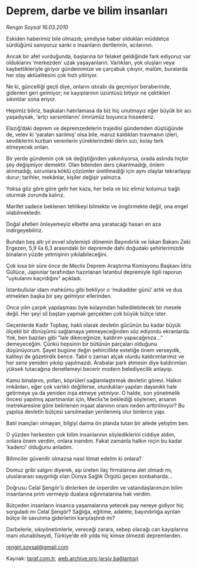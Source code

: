 # Deprem, darbe ve bilim insanları

*Rengin Soysal 16.03.2010*

<div class="yazi"><p>Eskiden haberimiz bile olmazdı; şimdiyse haber oldukları müddetçe sürdüğünü sanıyoruz sanki o insanların dertlerinin, acılarının.</p>
<p>Ancak bir afet vurduğunda, başlarına bir felaket geldiğinde fark ediyoruz var olduklarını ‘merkezden’ uzak yaşayanların. Varlıkları, yok oluşları veya kaybettikleriyle giriyor gündemimize ve çarçabuk çıkıyor, malûm, buralarda her olay aktüalitesini çok hızlı yitiriyor.</p>
<p>Ne ki, güncelliği geçti diye, onların ıstırabı da geçmiyor beraberinde, gidenleri geri gelmiyor; ne kayıplarının üzüntüsü bitiyor ne çektikleri sıkıntılar sona eriyor.</p>
<p>Hepimiz biliriz, başkaları hatırlamasa da biz hiç unutmayız eğer büyük bir acı yaşadıysak, ‘artçı sarsıntılarını’ ömrümüz boyunca hissederiz.</p>
<p>Elazığ’daki deprem ve depremzedelerin trajedisi gündemden düştüğünde de, velev ki ‘yaraları sarılmış’ olsa bile, maruz kaldıkları travmanın izleri, sevdiklerini kurban verenlerin yüreklerindeki derin sızı, kolay terk etmeyecek onları.</p>
<p>Bir yerde gündemin çok sık değiştiğinden yakınılıyorsa, orada aslında hiçbir şey değişmiyor demektir. Olan bitenden ders çıkarılmadığı, önlem alınmadığı, sorunlara köklü çözümler üretilmediği için aynı olaylar tekrarlayıp durur; tarihler, mekânlar, kişiler değişir yalnızca.</p>
<p>Yoksa göz göre göre gelir her kaza, her bela ve biz elimiz kolumuz bağlı oturmak zorunda kalırız.</p>
<p>Marifet sadece beklenen tehlikeyi bilmekte ve öngörmekte değil, ona engel olabilmektedir.</p>
<p>Doğal afetleri önleyemeyiz elbette ama yaratacağı hasarı en aza indirgeyebiliriz.</p>
<p>Bundan beş altı yıl evvel söylemişti dönemin Bayındırlık ve İskan Bakanı Zeki Ergezen, 5,9 ila 6,3 arasındaki bir depremde dahi doğudaki şehirlerimizde binaların yüzde yetmişinin yıkılabileceğini.</p>
<p>Çok kısa bir süre önce de Meclis Deprem Araştırma Komisyonu Başkanı İdris Güllüce, Japonlar tarafından hazırlanan İstanbul depremiyle ilgili raporun “uykularını kaçırdığını” açıkladı.</p>
<p>İstanbullular idam mahkûmu gibi bekliyor o ‘mukadder günü’ artık ve dua etmekten başka bir şey gelmiyor ellerinden.</p>
<p>Onca yılın çarpık yapılaşması öyle kolayından halledilebilecek bir mesele değil. Her şeyi sil baştan yapmak gerçekten çok büyük bütçe ister.</p>
<p>Geçenlerde Kadir Topbaş, haklı olarak devletin gücünün bu kadar büyük ölçekli bir dönüşümü sağlamaya yetmeyeceğinden söz ediyordu ekranlarda. Yok, ben bazıları gibi “lale dikeceğinize, kaldırım yapacağınıza...” demeyeceğim. Çünkü hepsinin bir bütünün parçaları olduğunu düşünüyorum. Şayet bugüne değin şehircilikte estetiğe önem verseydik, kaliteyi de gözetirdik bence. Tabii o zaman alçak olurdu kaldırımlarımız ve her sene yeniden yıkılıp yapılmazdı. Arabalar park etmesin diye kaldırımları yüksek tutacağına denetlemeyi becerir modern belediyecilik anlayışı.</p>
<p>Kamu binalarını, yolları, köprüleri sağlamlaştırmak devletin görevi. Halkın imkânları, eğer çok varlıklı değillerse, oturdukları yapıları dayanıklı hale getirmeye ya da yeniden inşa etmeye yetmiyor. O halde, son yönetmelik öncesi yapılmış apartmanlar için, Meclis’te beklediği söylenen, arsanın metrekaresine göre belirlenen inşaat alanının oranı neden arttırılmıyor? Bu yapılsa devletin bütçesi sarsılmadan yenilenmiş olur binlerce yapı.</p>
<p>Batıl inançları olmayan, bilgiyi daima ön planda tutan bir ailede yetiştim ben.</p>
<p>O yüzden herkesten çok bilim insanlarının söylediklerini ciddiye aldım, onlara önem verdim, onlara inandım. Fakat zamanla halkın niçin bu kadar ‘kaderci’ olduğunu anladım.</p>
<p>Bilimciler güvenilir olmazsa nasıl itimat edelim ki onlara?</p>
<p>Domuz gribi salgını diyerek, aşı üreten ilaç firmalarına alet olmadı mı, uluslararası saygınlığı olan Dünya Sağlık Örgütü geçen sonbaharda...</p>
<p>Doğrusu Celal Şengör’ü dinlerken de ürperdim ve vatandaşlarımızın bilim insanlarına prim vermeyip dualara sığınmalarına hak verdim.</p>
<p>Bütçeden insanların insanca yaşamalarına yetecek pay nereye gidiyor hiç sorguladı mı Celal Şengör? Sağlığa, eğitime, adalete, bayındırlığa ayrılan bütçe ile savunma giderlerini karşılaştırdı mı?</p>
<p>Darbelerle, sıkıyönetimlerle, vereceği zarara, sebep olacağı can kayıplarına mani olunabilseydi, Türkiye’de elli yılda hiç kimse ölmezdi depremlerden.</p>
<p><a href="mailto:rengin.soysal@gmail.com">rengin.soysal@gmail.com</a></p>
</div>

Kaynak: [taraf.com.tr](http://www.taraf.com.tr:80/makale/10477.htm), [web.archive.org (arşiv bağlantısı)](http://web.archive.org/web/20100325091948/http://www.taraf.com.tr:80/makale/10477.htm)
